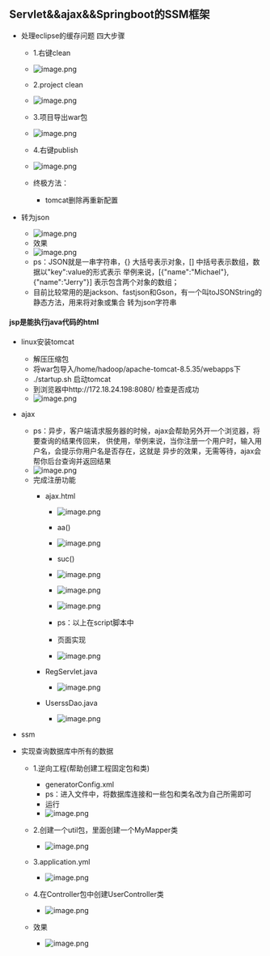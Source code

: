 ## Servlet&&ajax&&Springboot的SSM框架

* 处理eclipse的缓存问题 四大步骤
	* 1.右键clean
	* ![image.png](https://upload-images.jianshu.io/upload_images/14467401-c648dce15ec8f558.png?imageMogr2/auto-orient/strip%7CimageView2/2/w/1240)

	* 2.project clean
	* ![image.png](https://upload-images.jianshu.io/upload_images/14467401-e10f90924534d332.png?imageMogr2/auto-orient/strip%7CimageView2/2/w/1240)

	* 3.项目导出war包
	* ![image.png](https://upload-images.jianshu.io/upload_images/14467401-b1c00b75b4d121ae.png?imageMogr2/auto-orient/strip%7CimageView2/2/w/1240)

	* 4.右键publish
	* ![image.png](https://upload-images.jianshu.io/upload_images/14467401-0a0297817b9d895f.png?imageMogr2/auto-orient/strip%7CimageView2/2/w/1240)

	* 终极方法：
		* tomcat删除再重新配置

* 转为json
	* ![image.png](https://upload-images.jianshu.io/upload_images/14467401-6840c44c134ab43d.png?imageMogr2/auto-orient/strip%7CimageView2/2/w/1240)
	* 效果
	* ![image.png](https://upload-images.jianshu.io/upload_images/14467401-046bc9e544422b34.png?imageMogr2/auto-orient/strip%7CimageView2/2/w/1240)
	* ps：JSON就是一串字符串，{} 大括号表示对象，[] 中括号表示数组，数据以"key":value的形式表示
	      举例来说，[{"name":"Michael"},{"name":"Jerry"}] 表示包含两个对象的数组；
	* 目前比较常用的是jackson、fastjson和Gson，有一个叫toJSONString的静态方法，用来将对象或集合
	  转为json字符串	  
  
#### jsp是能执行java代码的html

* linux安装tomcat
	* 解压压缩包
	* 将war包导入/home/hadoop/apache-tomcat-8.5.35/webapps下
	* ./startup.sh 启动tomcat
	* 到浏览器中http://172.18.24.198:8080/ 检查是否成功
	* ![image.png](https://upload-images.jianshu.io/upload_images/14467401-197971579d22ff3b.png?imageMogr2/auto-orient/strip%7CimageView2/2/w/1240)

* ajax
	* ps：异步，客户端请求服务器的时候，ajax会帮助另外开一个浏览器，将要查询的结果传回来，
	      供使用，举例来说，当你注册一个用户时，输入用户名，会提示你用户名是否存在，这就是
		  异步的效果，无需等待，ajax会帮你后台查询并返回结果
	* ![image.png](https://upload-images.jianshu.io/upload_images/14467401-aeeba91b8d9e7b21.png?imageMogr2/auto-orient/strip%7CimageView2/2/w/1240)
	* 完成注册功能
		* ajax.html
			
			* ![image.png](https://upload-images.jianshu.io/upload_images/14467401-7b305eda4f855738.png?imageMogr2/auto-orient/strip%7CimageView2/2/w/1240)

			* aa()
			* ![image.png](https://upload-images.jianshu.io/upload_images/14467401-84c0fd5e17868e6c.png?imageMogr2/auto-orient/strip%7CimageView2/2/w/1240)

			* suc()
			* ![image.png](https://upload-images.jianshu.io/upload_images/14467401-5c05b266e62707d5.png?imageMogr2/auto-orient/strip%7CimageView2/2/w/1240)

			* ![image.png](https://upload-images.jianshu.io/upload_images/14467401-e0906622563a7175.png?imageMogr2/auto-orient/strip%7CimageView2/2/w/1240)
			* ![image.png](https://upload-images.jianshu.io/upload_images/14467401-2fe9d576b40ec9e9.png?imageMogr2/auto-orient/strip%7CimageView2/2/w/1240)
			* ps：以上在script脚本中
			* 页面实现
			* ![image.png](https://upload-images.jianshu.io/upload_images/14467401-e7a52ec3e1ea61e3.png?imageMogr2/auto-orient/strip%7CimageView2/2/w/1240)

		* RegServlet.java
			* ![image.png](https://upload-images.jianshu.io/upload_images/14467401-3d69d20991b2e9c2.png?imageMogr2/auto-orient/strip%7CimageView2/2/w/1240)
		* UserssDao.java
			* ![image.png](https://upload-images.jianshu.io/upload_images/14467401-90ba0c7d7648ed5b.png?imageMogr2/auto-orient/strip%7CimageView2/2/w/1240)
* ssm
* 实现查询数据库中所有的数据
	* 1.逆向工程(帮助创建工程固定包和类)
		* generatorConfig.xml
		* ps：进入文件中，将数据库连接和一些包和类名改为自己所需即可
		* 运行
		* ![image.png](https://upload-images.jianshu.io/upload_images/14467401-322a62912ebaa5f1.png?imageMogr2/auto-orient/strip%7CimageView2/2/w/1240)
	* 2.创建一个util包，里面创建一个MyMapper类
		* ![image.png](https://upload-images.jianshu.io/upload_images/14467401-b7eb288f46ae361f.png?imageMogr2/auto-orient/strip%7CimageView2/2/w/1240)
	* 3.application.yml
		* ![image.png](https://upload-images.jianshu.io/upload_images/14467401-1c0a209a3e1ebf22.png?imageMogr2/auto-orient/strip%7CimageView2/2/w/1240)
	* 4.在Controller包中创建UserController类
		* ![image.png](https://upload-images.jianshu.io/upload_images/14467401-31a99f30e87329af.png?imageMogr2/auto-orient/strip%7CimageView2/2/w/1240)

	* 效果
		* ![image.png](https://upload-images.jianshu.io/upload_images/14467401-faed72c840049429.png?imageMogr2/auto-orient/strip%7CimageView2/2/w/1240)














